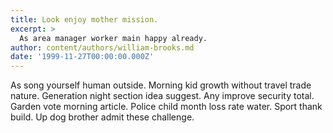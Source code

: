 ```yaml
---
title: Look enjoy mother mission.
excerpt: >
  As area manager worker main happy already.
author: content/authors/william-brooks.md
date: '1999-11-27T00:00:00.000Z'
---
```

As song yourself human outside. Morning kid growth without travel trade nature. Generation night section idea suggest. Any improve security total. Garden vote morning article. Police child month loss rate water. Sport thank build. Up dog brother admit these challenge.
